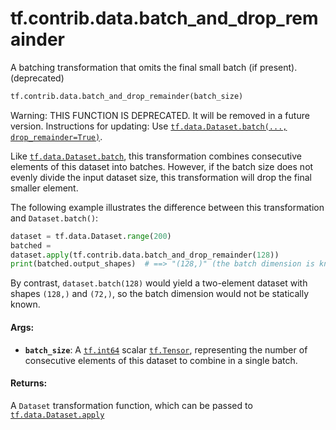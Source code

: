 <div itemscope itemtype="http://developers.google.com/ReferenceObject">
<meta itemprop="name" content="tf.contrib.data.batch_and_drop_remainder" />
<meta itemprop="path" content="Stable" />
</div>

# tf.contrib.data.batch_and_drop_remainder

A batching transformation that omits the final small batch (if present). (deprecated)

``` python
tf.contrib.data.batch_and_drop_remainder(batch_size)
```

<!-- Placeholder for "Used in" -->

Warning: THIS FUNCTION IS DEPRECATED. It will be removed in a future version.
Instructions for updating:
Use <a href="../../../tf/data/Dataset.md#batch"><code>tf.data.Dataset.batch(..., drop_remainder=True)</code></a>.

Like <a href="../../../tf/data/Dataset.md#batch"><code>tf.data.Dataset.batch</code></a>, this transformation combines
consecutive elements of this dataset into batches. However, if the batch
size does not evenly divide the input dataset size, this transformation will
drop the final smaller element.

The following example illustrates the difference between this
transformation and `Dataset.batch()`:

```python
dataset = tf.data.Dataset.range(200)
batched =
dataset.apply(tf.contrib.data.batch_and_drop_remainder(128))
print(batched.output_shapes)  # ==> "(128,)" (the batch dimension is known)
```

By contrast, `dataset.batch(128)` would yield a two-element dataset with
shapes `(128,)` and `(72,)`, so the batch dimension would not be statically
known.

#### Args:


* <b>`batch_size`</b>: A <a href="../../../tf.md#int64"><code>tf.int64</code></a> scalar <a href="../../../tf/Tensor.md"><code>tf.Tensor</code></a>, representing the number of
  consecutive elements of this dataset to combine in a single batch.


#### Returns:

A `Dataset` transformation function, which can be passed to
<a href="../../../tf/data/Dataset.md#apply"><code>tf.data.Dataset.apply</code></a>
